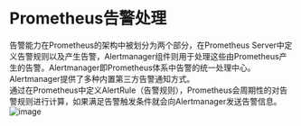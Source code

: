 # Prometheus告警处理 #
告警能力在Prometheus的架构中被划分为两个部分，在Prometheus Server中定义告警规则以及产生告警，Alertmanager组件则用于处理这些由Prometheus产生的告警。Alertmanager即Prometheus体系中告警的统一处理中心。Alertmanager提供了多种内置第三方告警通知方式。    
通过在Prometheus中定义AlertRule（告警规则），Prometheus会周期性的对告警规则进行计算，如果满足告警触发条件就会向Alertmanager发送告警信息。 
![image](https://user-images.githubusercontent.com/24589721/184827490-4a8d993a-6c1e-4d72-a726-16b9ca60c867.png)

